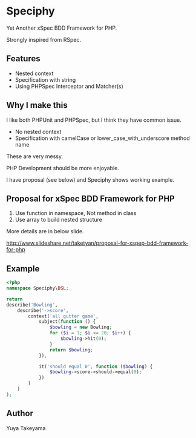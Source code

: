 Speciphy
========

Yet Another xSpec BDD Framework for PHP.

Strongly inspired from RSpec.

Features
--------

- Nested context
- Specification with string
- Using PHPSpec Interceptor and Matcher(s)

Why I make this
---------------

I like both PHPUnit and PHPSpec, but I think they have common issue.

- No nested context
- Specification with camelCase or lower\_case\_with\_underscore method name

These are very messy.

PHP Development should be more enjoyable.

I have proposal (see below) and Speciphy shows working example.

Proposal for xSpec BDD Framework for PHP
----------------------------------------

1. Use function in namespace, Not method in class
2. Use array to build nested structure

More details are in below slide.

http://www.slideshare.net/taketyan/proposal-for-xspep-bdd-framework-for-php

Example
-------

```php
<?php
namespace Speciphy\DSL;

return
describe('Bowling',
    describe('->score',
        context('all gutter game',
            subject(function () {
                $bowling = new Bowling;
                for ($i = 1; $i <= 20; $i++) {
                    $bowling->hit(0);
                }
                return $bowling;
            }),

            it('should equal 0', function ($bowling) {
                $bowling->score->should->equal(0);
            })
        )
    )
);
```

Author
------

Yuya Takeyama
